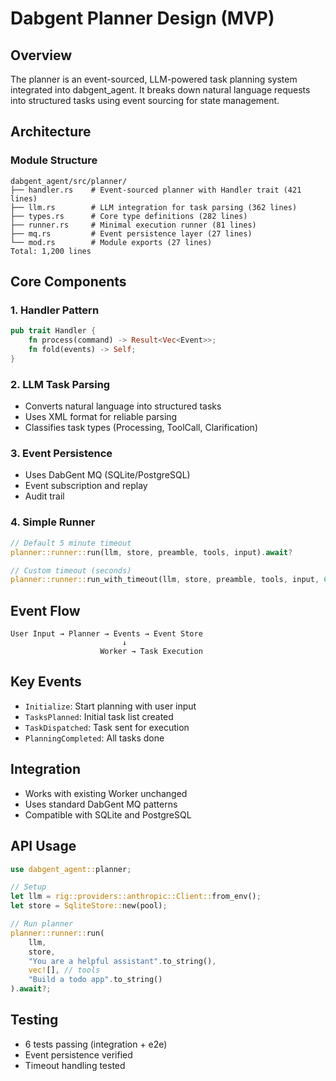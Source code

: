 # Dabgent Planner Design (MVP)

## Overview

The planner is an event-sourced, LLM-powered task planning system integrated into dabgent_agent. It breaks down natural language requests into structured tasks using event sourcing for state management.

## Architecture

### Module Structure
```
dabgent_agent/src/planner/
├── handler.rs    # Event-sourced planner with Handler trait (421 lines)
├── llm.rs        # LLM integration for task parsing (362 lines)
├── types.rs      # Core type definitions (282 lines)  
├── runner.rs     # Minimal execution runner (81 lines)
├── mq.rs         # Event persistence layer (27 lines)
└── mod.rs        # Module exports (27 lines)
Total: 1,200 lines
```

## Core Components

### 1. Handler Pattern
```rust
pub trait Handler {
    fn process(command) -> Result<Vec<Event>>;
    fn fold(events) -> Self;
}
```

### 2. LLM Task Parsing
- Converts natural language into structured tasks
- Uses XML format for reliable parsing
- Classifies task types (Processing, ToolCall, Clarification)

### 3. Event Persistence
- Uses DabGent MQ (SQLite/PostgreSQL)
- Event subscription and replay
- Audit trail

### 4. Simple Runner
```rust
// Default 5 minute timeout
planner::runner::run(llm, store, preamble, tools, input).await?

// Custom timeout (seconds)
planner::runner::run_with_timeout(llm, store, preamble, tools, input, 60).await?
```

## Event Flow

```
User Input → Planner → Events → Event Store
                         ↓
                    Worker → Task Execution
```

## Key Events

- `Initialize`: Start planning with user input
- `TasksPlanned`: Initial task list created
- `TaskDispatched`: Task sent for execution
- `PlanningCompleted`: All tasks done

## Integration

- Works with existing Worker unchanged
- Uses standard DabGent MQ patterns
- Compatible with SQLite and PostgreSQL

## API Usage

```rust
use dabgent_agent::planner;

// Setup
let llm = rig::providers::anthropic::Client::from_env();
let store = SqliteStore::new(pool);

// Run planner
planner::runner::run(
    llm,
    store, 
    "You are a helpful assistant".to_string(),
    vec![], // tools
    "Build a todo app".to_string()
).await?;
```

## Testing

- 6 tests passing (integration + e2e)
- Event persistence verified
- Timeout handling tested
